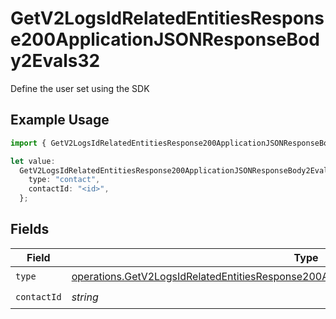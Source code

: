 # GetV2LogsIdRelatedEntitiesResponse200ApplicationJSONResponseBody2Evals32

Define the user set using the SDK

## Example Usage

```typescript
import { GetV2LogsIdRelatedEntitiesResponse200ApplicationJSONResponseBody2Evals32 } from "orq-poc-typescript-multi-env-version/models/operations";

let value:
  GetV2LogsIdRelatedEntitiesResponse200ApplicationJSONResponseBody2Evals32 = {
    type: "contact",
    contactId: "<id>",
  };
```

## Fields

| Field                                                                                                                                                                                              | Type                                                                                                                                                                                               | Required                                                                                                                                                                                           | Description                                                                                                                                                                                        |
| -------------------------------------------------------------------------------------------------------------------------------------------------------------------------------------------------- | -------------------------------------------------------------------------------------------------------------------------------------------------------------------------------------------------- | -------------------------------------------------------------------------------------------------------------------------------------------------------------------------------------------------- | -------------------------------------------------------------------------------------------------------------------------------------------------------------------------------------------------- |
| `type`                                                                                                                                                                                             | [operations.GetV2LogsIdRelatedEntitiesResponse200ApplicationJSONResponseBody2Evals32Type](../../models/operations/getv2logsidrelatedentitiesresponse200applicationjsonresponsebody2evals32type.md) | :heavy_check_mark:                                                                                                                                                                                 | N/A                                                                                                                                                                                                |
| `contactId`                                                                                                                                                                                        | *string*                                                                                                                                                                                           | :heavy_check_mark:                                                                                                                                                                                 | N/A                                                                                                                                                                                                |
